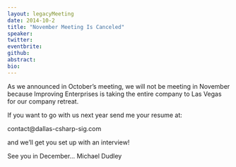 ```yaml
---
layout: legacyMeeting
date: 2014-10-2
title: "November Meeting Is Canceled"
speaker:
twitter:
eventbrite:
github:
abstract:
bio:
---
```


<p>As we announced in October&#8217;s meeting, we will not be meeting in November because Improving Enterprises is taking the entire company to Las Vegas for our company retreat.</p>
<p>If you want to go with us next year send me your resume at:</p>
<p>contact@dallas-csharp-sig.com</p>
<p>and we&#8217;ll get you set up with an interview!</p>
<p>See you in December&#8230; Michael Dudley</p>

